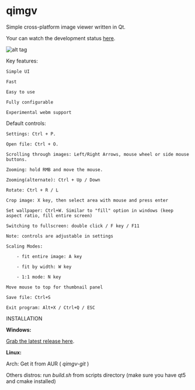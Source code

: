 qimgv
=====
Simple cross-platform image viewer written in Qt.

Your can watch the development status [here](https://trello.com/b/9MNMhHHB/qimgv).


![alt tag](https://i.imgur.com/kvZFbys.png)

Key features:

	Simple UI

	Fast

	Easy to use

	Fully configurable

	Experimental webm support

Default controls:

	Settings: Ctrl + P.
	
	Open file: Ctrl + O.
  
	Scrolling through images: Left/Right Arrows, mouse wheel or side mouse buttons.
	
	Zooming: hold RMB and move the mouse.
	
	Zooming(alternate): Ctrl + Up / Down
	
	Rotate: Ctrl + R / L
    
	Crop image: X key, then select area with mouse and press enter
	
	Set wallpaper: Ctrl+W. Similar to "fill" option in windows (keep aspect ratio, fill entire screen)
    
	Switching to fullscreen: double click / F key / F11
	
	Note: controls are adjustable in settings
    
	Scaling Modes:
  
		- fit entire image: A key
    
		- fit by width: W key
		
		- 1:1 mode: N key
    
	Move mouse to top for thumbnail panel
    
	Save file: Ctrl+S
	
	Exit program: Alt+X / Ctrl+Q / ESC

INSTALLATION

**Windows:**

  [Grab the latest release here](https://github.com/easymodo/qimgv/releases).
        
**Linux:**

  Arch: Get it from AUR ( *qimgv-git* )
    
  Others distros: run *build.sh* from scripts directory (make sure you have qt5 and cmake installed)
